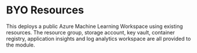 # BYO Resources

This deploys a public Azure Machine Learning Workspace using existing resources. The resource group, storage account, key vault, container registry, application insights and log analytics workspace are all provided to the module.
